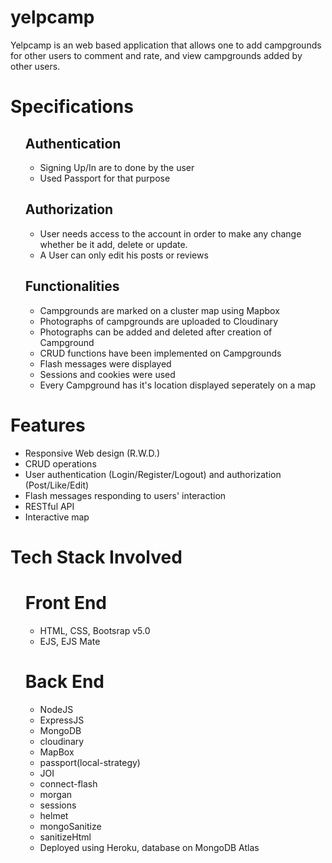 # yelpcamp 
Yelpcamp is an web based application that allows one to add campgrounds for other users to comment and rate, and view campgrounds added by other users.



<h1>Specifications</h1>
<ul>
  <h2>Authentication</h2>
  <ul>
    <li>Signing Up/In are to done by the user</li>
    <li>Used Passport for that purpose</li>
  </ul>
  <h2>Authorization</h2>
  <ul>
    <li>User needs access to the account in order to make any change whether be it add, delete or update.</li>
    <li>A User can only edit his posts or reviews</li>
  </ul>

  <h2>Functionalities</h2>
  <ul>
    <li>Campgrounds are marked on a cluster map using Mapbox</li>
    <li>Photographs of campgrounds are uploaded to Cloudinary</li>
    <li>Photographs can be added and deleted after creation of Campground</li>
    <li>CRUD functions have been implemented on Campgrounds</li>
    <li>Flash messages were displayed</li>
    <li>Sessions and cookies were used</li>
    <li>Every Campground has it's location displayed seperately on a map</li>
  </ul>

  
</ul>
<h1>Features</h1>
<ul>
  <li>Responsive Web design (R.W.D.)</li>
  <li>CRUD operations</li>
  <li>
    User authentication (Login/Register/Logout) and authorization
    (Post/Like/Edit)
  </li>
  <li>Flash messages responding to users' interaction</li>
  <li>RESTful API</li>
  <li>Interactive map</li>
</ul>

<h1>Tech Stack Involved</h1>
<ul>
  <h1>Front End</h1>
  <ul>
    <li>HTML, CSS, Bootsrap v5.0</li>
    <li>EJS, EJS Mate</li>
  </ul>
  <h1>Back End</h1>
  <ul>
    <li>NodeJS</li>
    <li>ExpressJS</li>
    <li>MongoDB</li>
    <li>cloudinary</li>
    <li>MapBox</li>
    <li>passport(local-strategy)</li>
    <li>JOI</li>
    <li>connect-flash</li>
    <li>morgan</li>
    <li>sessions</li>
    <li>helmet</li>
    <li>mongoSanitize</li>
    <li>sanitizeHtml</li>
    <li>Deployed using Heroku, database on MongoDB Atlas</li>
  </ul>
</ul>

